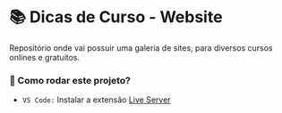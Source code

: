 # :books: Dicas de Curso - Website
Repositório onde vai possuir uma galeria de sites, para diversos cursos onlines e gratuitos.

### :hammer: Como rodar este projeto?

- `VS Code:` Instalar a extensão [Live Server](https://marketplace.visualstudio.com/items?itemName=ritwickdey.LiveServer)